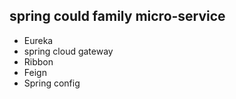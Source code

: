 ## spring could family micro-service

- Eureka
- spring cloud gateway
- Ribbon
- Feign
- Spring config 